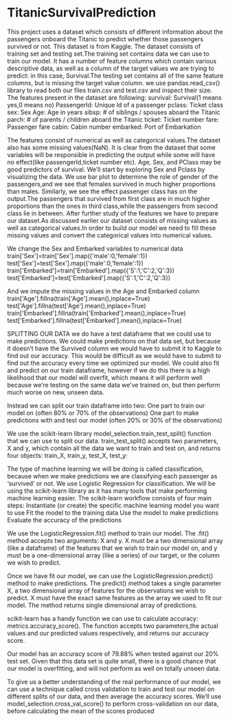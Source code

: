 # TitanicSurvivalPrediction
This project uses a dataset which consists of different information about the passengers onboard the Titanic to predict whether those passengers survived or not. This dataset is from Kaggle.
The dataset consists of training set and testing set.The training set contains data we can use to train our model. It has a number of feature columns which contain various descriptive data, as well as a column of the target values we are trying to predict: in this case, Survival.The testing set contains all of the same feature columns, but is missing the target value column.
we use pandas.read_csv() library to read both our files train.csv and test.csv and inspect their size.
The features present in the dataset are following:
      survival: Survival(1 means yes,0 means no)
      PassengerId: Unique Id of a passenger
      pclass: Ticket class
      sex: Sex
      Age: Age in years
      sibsp: # of siblings / spouses aboard the Titanic
      parch: # of parents / children aboard the Titanic
      ticket: Ticket number
      fare: Passenger fare
      cabin: Cabin number
      embarked: Port of Embarkation
      
The features consist of numerical as well as categorical values.The dataset also has some missing values(NaN).
It is clear from the dataset that some variables will be responsible in predicting the output while some will have no effect(like passengerId,ticket number etc).
 Age, Sex, and PClass may be good predictors of survival. We’ll start by exploring Sex and Pclass by visualizing the data.
 We use bar plot to determine the role of gender of the passengers,and we see that females survived in much higher proportions than males.
 Similarly, we see the effect passenger class has on the output.The passengers that survived from first class are in much higher proportions than the ones in third class,while the passengers from second class lie in between.
After further study of the features we have to prepare our dataset.As discussed earlier our dataset consists of missing values as well as categorical values.In order to build our model we need to fill these missing values and convert the categorical values into numerical values.

We change the Sex and Embarked variables to numerical data
train['Sex']=train['Sex'].map({'male':0,'female':1})
test['Sex']=test['Sex'].map({'male':0,'female':1})
train['Embarked']=train['Embarked'].map({'S':1,'C':2,'Q':3})
test['Embarked']=test['Embarked'].map({'S':1,'C':2,'Q':3})

And we impute the missing values in the Age and Embarked column
train['Age'].fillna(train['Age'].mean(),inplace=True)
test['Age'].fillna(test['Age'].mean(),inplace=True)
train['Embarked'].fillna(train['Embarked'].mean(),inplace=True)
test['Embarked'].fillna(test['Embarked'].mean(),inplace=True)

SPLITTING OUR DATA
we do have a test dataframe that we could use to make predictions. We could make predictions on that data set, but because it doesn’t have the Survived column we would have to submit it to Kaggle to find out our accuracy. This would be difficult as we would have to submit to find out the accuracy every time we optimized our model.
We could also fit and predict on our train dataframe, however if we do this there is a high likelihood that our model will overfit, which means it will perform well because we’re testing on the same data we’ve trained on, but then perform much worse on new, unseen data.

Instead we can split our train dataframe into two:
One part to train our model on (often 80% or 70% of the observations)
One part to make predictions with and test our model (often 20% or 30% of the observations)

We use the scikit-learn library model_selection.train_test_split() function that we can use to split our data. train_test_split() accepts two parameters, X and y, which contain all the data we want to train and test on, and returns four objects: train_X, train_y, test_X, test_y:

The type of machine learning we will be doing is called classification, because when we make predictions we are classifying each passenger as ‘survived’ or not.
We use Logistic Regression for classification.
We will be using the scikit-learn library as it has many tools that make performing machine learning easier. The scikit-learn workflow consists of four main steps:
Instantiate (or create) the specific machine learning model you want to use
Fit the model to the training data
Use the model to make predictions
Evaluate the accuracy of the predictions

We use the LogisticRegression.fit() method to train our model. The .fit() method accepts two arguments: X and y. X must be a two dimensional array (like a dataframe) of the features that we wish to train our model on, and y must be a one-dimensional array (like a series) of our target, or the column we wish to predict.

Once we have fit our model, we can use the LogisticRegression.predict() method to make predictions.
The predict() method takes a single parameter X, a two dimensional array of features for the observations we wish to predict. X must have the exact same features as the array we used to fit our model. The method returns single dimensional array of predictions.

scikit-learn has a handy function we can use to calculate accuracy: metrics.accuracy_score(). The function accepts two parameters,the actual values and our predicted values respectively, and returns our accuracy score.

Our model has an accuracy score of 79.88% when tested against our 20% test set. Given that this data set is quite small, there is a good chance that our model is overfitting, and will not perform as well on totally unseen data.

To give us a better understanding of the real performance of our model, we can use a technique called cross validation to train and test our model on different splits of our data, and then average the accuracy scores.
We’ll use model_selection.cross_val_score() to perform cross-validation on our data, before calculating the mean of the
scores produced
